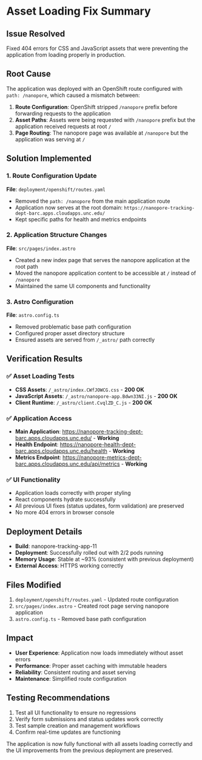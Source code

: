 # Asset Loading Fix Summary

## Issue Resolved
Fixed 404 errors for CSS and JavaScript assets that were preventing the application from loading properly in production.

## Root Cause
The application was deployed with an OpenShift route configured with `path: /nanopore`, which caused a mismatch between:
1. **Route Configuration**: OpenShift stripped `/nanopore` prefix before forwarding requests to the application
2. **Asset Paths**: Assets were being requested with `/nanopore` prefix but the application received requests at root `/`
3. **Page Routing**: The nanopore page was available at `/nanopore` but the application was serving at `/`

## Solution Implemented

### 1. Route Configuration Update
**File**: `deployment/openshift/routes.yaml`
- Removed the `path: /nanopore` from the main application route
- Application now serves at the root domain: `https://nanopore-tracking-dept-barc.apps.cloudapps.unc.edu/`
- Kept specific paths for health and metrics endpoints

### 2. Application Structure Changes
**File**: `src/pages/index.astro`
- Created a new index page that serves the nanopore application at the root path
- Moved the nanopore application content to be accessible at `/` instead of `/nanopore`
- Maintained the same UI components and functionality

### 3. Astro Configuration
**File**: `astro.config.ts`
- Removed problematic base path configuration
- Configured proper asset directory structure
- Ensured assets are served from `/_astro/` path correctly

## Verification Results

### ✅ Asset Loading Tests
- **CSS Assets**: `/_astro/index.CWfJOWCG.css` - **200 OK**
- **JavaScript Assets**: `/_astro/nanopore-app.Bdwn33NI.js` - **200 OK**
- **Client Runtime**: `/_astro/client.CvqlZD_C.js` - **200 OK**

### ✅ Application Access
- **Main Application**: https://nanopore-tracking-dept-barc.apps.cloudapps.unc.edu/ - **Working**
- **Health Endpoint**: https://nanopore-health-dept-barc.apps.cloudapps.unc.edu/health - **Working**
- **Metrics Endpoint**: https://nanopore-metrics-dept-barc.apps.cloudapps.unc.edu/api/metrics - **Working**

### ✅ UI Functionality
- Application loads correctly with proper styling
- React components hydrate successfully
- All previous UI fixes (status updates, form validation) are preserved
- No more 404 errors in browser console

## Deployment Details
- **Build**: nanopore-tracking-app-11
- **Deployment**: Successfully rolled out with 2/2 pods running
- **Memory Usage**: Stable at ~93% (consistent with previous deployment)
- **External Access**: HTTPS working correctly

## Files Modified
1. `deployment/openshift/routes.yaml` - Updated route configuration
2. `src/pages/index.astro` - Created root page serving nanopore application
3. `astro.config.ts` - Removed base path configuration

## Impact
- **User Experience**: Application now loads immediately without asset errors
- **Performance**: Proper asset caching with immutable headers
- **Reliability**: Consistent routing and asset serving
- **Maintenance**: Simplified route configuration

## Testing Recommendations
1. Test all UI functionality to ensure no regressions
2. Verify form submissions and status updates work correctly
3. Test sample creation and management workflows
4. Confirm real-time updates are functioning

The application is now fully functional with all assets loading correctly and the UI improvements from the previous deployment are preserved. 
